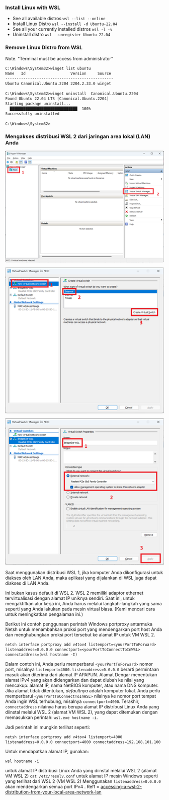 ### Install Linux with WSL
- See all available distros `wsl --list --online`
- Install Linux Distro `wsl --install -d Ubuntu-22.04`
- See all your currently installed distros `wsl -l -v`
- Uninstall distro `wsl --unregister Ubuntu-22.04`



### Remove Linux Distro from WSL
Note. "Terminal must be access from administrator"
```
C:\Windows\System32>winget list ubuntu
Name   Id                    Version     Source
------------------------------------------------
Ubuntu Canonical.Ubuntu.2204 2204.2.33.0 winget

C:\Windows\System32>winget uninstall  Canonical.Ubuntu.2204
Found Ubuntu 22.04 LTS [Canonical.Ubuntu.2204]
Starting package uninstall...
  ██████████████████████████████  100%
Successfully uninstalled

C:\Windows\System32>
```

### Mengakses distribusi WSL 2 dari jaringan area lokal (LAN) Anda

![Alt text](images/wsl-bridge01.png "Global Schema Link")

![Alt text](images/wsl-bridge02.png "Global Schema Link")

![Alt text](images/wsl-bridge03.png "Global Schema Link")

Saat menggunakan distribusi WSL 1, jika komputer Anda dikonfigurasi untuk diakses oleh LAN Anda, maka aplikasi yang dijalankan di WSL juga dapat diakses di LAN Anda.

Ini bukan kasus default di WSL 2. WSL 2 memiliki adaptor ethernet tervirtualisasi dengan alamat IP uniknya sendiri. Saat ini, untuk mengaktifkan alur kerja ini, Anda harus melalui langkah-langkah yang sama seperti yang Anda lakukan pada mesin virtual biasa. (Kami mencari cara untuk meningkatkan pengalaman ini.)

Berikut ini contoh penggunaan perintah Windows portproxy antarmuka Netsh untuk menambahkan proksi port yang mendengarkan port host Anda dan menghubungkan proksi port tersebut ke alamat IP untuk VM WSL 2.
```
netsh interface portproxy add v4tov4 listenport=<yourPortToForward> listenaddress=0.0.0.0 connectport=<yourPortToConnectToInWSL> connectaddress=(wsl hostname -I)
```
Dalam contoh ini, Anda perlu memperbarui `<yourPortToForward>` nomor port, misalnya `listenport=4000`. `listenaddress=0.0.0.0` berarti permintaan masuk akan diterima dari alamat IP APAPUN. Alamat Dengar menentukan alamat IPv4 yang akan didengarkan dan dapat diubah ke nilai yang mencakup: alamat IP, nama NetBIOS komputer, atau nama DNS komputer. Jika alamat tidak ditentukan, *defaultnya* adalah komputer lokal. Anda perlu memperbarui `<yourPortToConnectToInWSL>` nilainya ke nomor port tempat Anda ingin WSL terhubung, misalnya `connectport=4000`. Terakhir, `connectaddress` nilainya harus berupa alamat IP distribusi Linux Anda yang diinstal melalui WSL 2 (alamat VM WSL 2), yang dapat ditemukan dengan memasukkan perintah: `wsl.exe hostname -i`.

Jadi perintah ini mungkin terlihat seperti:
```
netsh interface portproxy add v4tov4 listenport=4000 listenaddress=0.0.0.0 connectport=4000 connectaddress=192.168.101.100
```
Untuk mendapatkan alamat IP, gunakan:
```
wsl hostname -i
```
untuk alamat IP distribusi Linux Anda yang diinstal melalui WSL 2 (alamat VM WSL 2)
`cat /etc/resolv.conf` untuk alamat IP mesin Windows seperti yang terlihat dari WSL 2 (VM WSL 2)
Menggunakan `listenaddress=0.0.0.0` akan mendengarkan semua port IPv4 .
Reff = [accessing-a-wsl-2-distribution-from-your-local-area-network-lan](https://learn.microsoft.com/en-us/windows/wsl/networking#accessing-a-wsl-2-distribution-from-your-local-area-network-lan)
